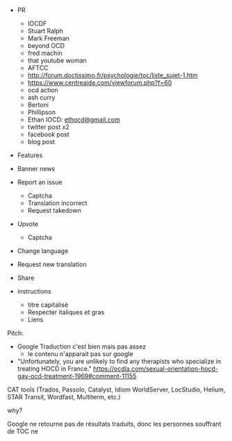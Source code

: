 - PR
  - IOCDF
  - Stuart Ralph
  - Mark Freeman
  - beyond OCD
  - fred machin
  - that youtube woman
  - AFTCC
  - http://forum.doctissimo.fr/psychologie/toc/liste_sujet-1.htm
  - https://www.centreaide.com/viewforum.php?f=60
  - ocd action
  - ash curry
  - Bertoni
  - Phillipson
  - Ethan IOCD: ethocd@gmail.com
  - twitter post x2
  - facebook post
  - blog post

- Features
 - Banner news
 - Report an issue
   - Captcha
   - Translation incorrect
   - Request takedown
 - Upvote
   - Captcha
 - Change language
 - Request new translation
 - Share

 - instructions
   - titre capitalisé
   - Respecter italiques et gras
   - Liens

  Pitch:
   - Google Traduction c'est bien mais pas assez
     - le contenu n'apparait pas sur google
  - "Unfortunately, you are unlikely to find any therapists who specialize in treating HOCD in France." https://ocdla.com/sexual-orientation-hocd-gay-ocd-treatment-1969#comment-11155

  CAT tools (Trados, Passolo, Catalyst, Idiom WorldServer, LocStudio, Helium, STAR Transit, Wordfast, Multiterm, etc.)


why?

Google ne retourne pas de résultats traduits, donc les personnes souffrant de TOC ne 
